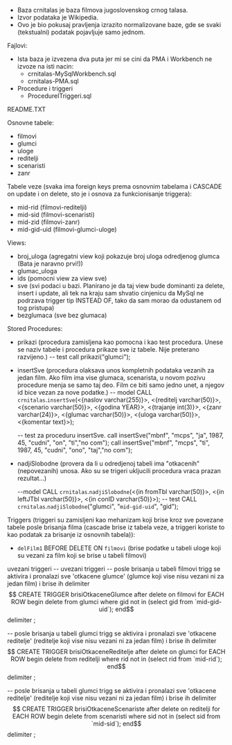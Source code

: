 - Baza crnitalas je baza filmova jugoslovenskog crnog talasa.
- Izvor podataka je Wikipedia.
- Ovo je bio pokusaj pravljenja izrazito normalizovane baze, gde se svaki (tekstualni) podatak pojavljuje samo jednom.

Fajlovi:
- Ista baza je izvezena dva puta jer mi se cini da PMA i Workbench ne izvoze na isti nacin:
	- crnitalas-MySqlWorkbench.sql
	- crnitalas-PMA.sql
- Procedure i triggeri
	- ProcedureITriggeri.sql

README.TXT


Osnovne tabele:

- filmovi
- glumci
- uloge
- reditelji 
- scenaristi
- zanr

Tabele veze (svaka ima foreign keys prema osnovnim tabelama i CASCADE on update i on delete, sto je i osnova za funkcionisanje triggera):

- mid-rid (filmovi-reditelji)
- mid-sid (filmovi-scenaristi)
- mid-zid (filmovi-zanr)
- mid-gid-uid (filmovi-glumci-uloge)

Views:

- broj_uloga (agregatni view koji pokazuje broj uloga odredjenog glumca (Bata je naravno prvi!))
- glumac_uloga
- ids (pomocni view za view sve)
- sve (svi podaci u bazi. Planirano je da taj view bude dominanti za delete, insert i update, ali tek na kraju sam shvatio cinjenicu da MySql ne podrzava trigger tip INSTEAD OF, tako da sam morao da odustanem od tog pristupa)
- bezglumaca (sve bez glumaca)

Stored Procedures:
- prikazi (procedura zamisljena kao pomocna i kao test procedura. Unese se naziv tabele i procedura prikaze sve iz tabele. Nije preterano razvijeno.)
	-- test
	call prikazi("glumci");

- insertSve (procedura olaksava unos kompletnih podataka vezanih za jedan film. Ako film ima vise glumaca, scenarista, u novom pozivu procedure menja se samo taj deo. Film ce biti samo jedno unet, a njegov id bice vezan za nove podatke.)
	-- model
	CALL `crnitalas`.`insertSve`(<{naslov varchar(255)}>, <{reditelj varchar(50)}>, <{scenario  varchar(50)}>, <{godina YEAR}>, <{trajanje int(3)}>, <{zanr varchar(24)}>, <{glumac varchar(50)}>, <{uloga varchar(50)}>, <{komentar text}>);


	-- test za proceduru insertSve.
	call insertSve("mbnf", "mcps", "ja", 1987, 45, "cudni", "on", "ti","no com");
	call insertSve("mbnf", "mcps", "ti", 1987, 45, "cudni", "ono", "taj","no com");

- nadjiSlobodne (provera da li u odredjenoj tabeli ima "otkacenih" (nepovezanih) unosa. Ako su se trigeri ukljucili procedura vraca prazan rezultat...)

	--model 
	CALL `crnitalas`.`nadjiSlobodne`(<{in fromTbl varchar(50)}>, <{in leftJTbl varchar(50)}>, <{in conID varchar(50)}>);
	-- test
	CALL `crnitalas`.`nadjiSlobodne`("glumci", "`mid-gid-uid`", "gid");

Triggers (triggeri su zamisljeni kao mehanizam koji brise kroz sve povezane tabele posle brisanja filma (cascade brise iz tabela veze, a triggeri koriste to kao podatak za brisanje iz osnovnih tabela)):


- `delFilm1` BEFORE DELETE ON `filmovi` (brise podatke u tabeli uloge koji su vezani za film koji se brise u tabeli filmovi)

uvezani triggeri
-- uvezani triggeri
-- posle brisanja u tabeli filmovi trigg se aktivira i pronalazi sve 'otkacene glumce' (glumce koji vise nisu vezani ni za jedan film) i brise ih
delimiter $$
CREATE TRIGGER brisiOtkaceneGlumce
after delete on filmovi
for EACH ROW
begin 
delete from glumci
where gid not in (select gid from `mid-gid-uid`);
end$$
delimiter ;

-- posle brisanja u tabeli glumci trigg se aktivira i pronalazi sve 'otkacene reditelje' (reditelje koji vise nisu vezani ni za jedan film) i brise ih
delimiter $$
CREATE TRIGGER brisiOtkaceneReditelje
after delete on glumci
for EACH ROW
begin 
delete from reditelji
where rid not in (select rid from `mid-rid`);
end$$
delimiter ;

-- posle brisanja u tabeli glumci trigg se aktivira i pronalazi sve 'otkacene reditelje' (reditelje koji vise nisu vezani ni za jedan film) i brise ih
delimiter $$
CREATE TRIGGER brisiOtkaceneScenariste
after delete on reditelji
for EACH ROW
begin 
delete from scenaristi
where sid not in (select sid from `mid-sid`);
end$$
delimiter ;



